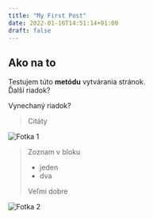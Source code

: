 ```yaml
---
title: "My First Post"
date: 2022-01-16T14:51:14+01:00
draft: false
---
```


## Ako na to

Testujem túto **metódu** vytvárania stránok.  
Ďalší riadok?

Vynechaný riadok?
>Citáty

![Fotka 1](/1.jpg)

>Zoznam v bloku  
> - jeden  
> - dva  
>
>Veľmi dobre

![Fotka 2](/2.jpg)
